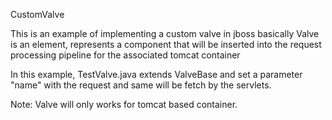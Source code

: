CustomValve

This is an example of implementing a custom valve in jboss basically Valve is an element, represents a component that will be inserted into the request processing pipeline for the associated tomcat container

In this example, TestValve.java extends ValveBase and set a parameter "name" with the request and same will be fetch by the servlets. 

Note: Valve will only works for tomcat based container. 


